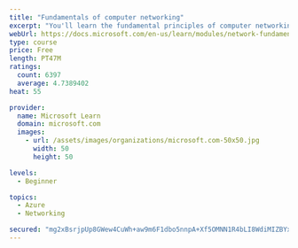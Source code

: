```yaml
---
title: "Fundamentals of computer networking"
excerpt: "You'll learn the fundamental principles of computer networking to prepare you for the Azure admin and developer learning paths."
webUrl: https://docs.microsoft.com/en-us/learn/modules/network-fundamentals/
type: course
price: Free
length: PT47M
ratings:
  count: 6397
  average: 4.7389402
heat: 55

provider:
  name: Microsoft Learn
  domain: microsoft.com
  images:
    - url: /assets/images/organizations/microsoft.com-50x50.jpg
      width: 50
      height: 50

levels:
  - Beginner

topics:
  - Azure
  - Networking

secured: "mg2xBsrjpUp8GWew4CuWh+aw9m6F1dbo5nnpA+Xf5OMNN1R4bLI8WdiMIZBYx6PQgs9DiGi+172/7mcNOi3KzUnaBOleBCUQYb7lsYBch6noSZwBMlmCzCZOqwlIQj6ulsLZOdL+A4SOWxZPLON/tSq5xei+53uAbafE4CBWYEs7Ky/tKx+hROEQmI75QrSjCZ+cMNttDMds31atJylAvkfrno7psX7+8ELPGYVVL3QuwIisQpGb6X8OOl1dRJl1lWk9YdD33rB3vJQHZlBgzoTJD8vxpqr4YS7MxEVnqpPI9H98pKRj1UEYCjtcRVvoxk+l7tveizbD0Cs5BazFlmrZ9/5OHaXN+8cb0CDR4QBX8r9xJU+zPKQGadhHo7cfy3EtaxAoI1DILIEYy25oM40oRX+ChkBfjM48nLUP0a8=;+9KV+U1whWcTCxKKui85mQ=="
---
```


